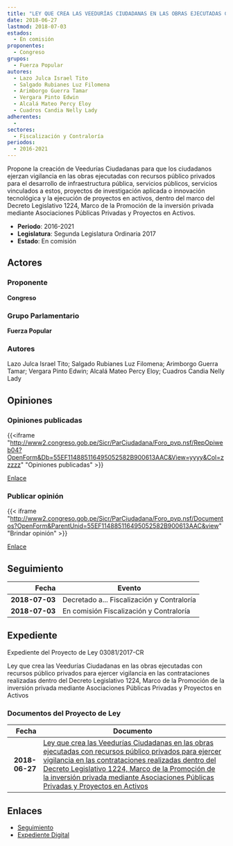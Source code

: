 ```yaml
---
title: "LEY QUE CREA LAS VEEDURÍAS CIUDADANAS EN LAS OBRAS EJECUTADAS CON RECURSOS PÚBLICOS PRIVADOS PARA EJERCER VIGILANCIA EN LAS CONTRATACIONES REALIZADAS DENTRO DEL DECRETO LEGISLATIVO 1224, MARCO DE LA PROMOCIÓN DE LA INVERSIÓN PRIVADA MEDIANTE ASOCIACIONES PÚBLICAS PRIVADAS Y PROYECTOS EN ACTIVOS"
date: 2018-06-27
lastmod: 2018-07-03
estados: 
  - En comisión
proponentes: 
  - Congreso
grupos: 
  - Fuerza Popular
autores: 
  - Lazo Julca Israel Tito
  - Salgado Rubianes Luz Filomena
  - Arimborgo Guerra Tamar
  - Vergara Pinto Edwin
  - Alcalá Mateo Percy Eloy
  - Cuadros Candia Nelly Lady
adherentes: 
  - 
sectores: 
  - Fiscalización y Contraloría
periodos: 
  - 2016-2021
---
```


Propone la creación de Veedurías Ciudadanas para que los ciudadanos ejerzan vigilancia en las obras ejecutadas con recursos público privados para el desarrollo de infraestructura pública, servicios públicos, servicios vinculados a estos, proyectos de investigación aplicada o innovación tecnológica y la ejecución de proyectos en activos, dentro del marco del Decreto Legislativo 1224, Marco de la Promoción de la inversión privada mediante Asociaciones Públicas Privadas y Proyectos en Activos.

- **Periodo**: 2016-2021
- **Legislatura**: Segunda Legislatura Ordinaria 2017
- **Estado**: En comisión

## Actores

### Proponente

**Congreso**

### Grupo Parlamentario

**Fuerza Popular**

### Autores

Lazo Julca Israel Tito; Salgado Rubianes Luz Filomena; Arimborgo Guerra Tamar; Vergara Pinto Edwin; Alcalá Mateo Percy Eloy; Cuadros Candia Nelly Lady


## Opiniones

### Opiniones publicadas

{{<iframe "http://www2.congreso.gob.pe/Sicr/ParCiudadana/Foro_pvp.nsf/RepOpiweb04?OpenForm&Db=55EF114885116495052582B900613AAC&View=yyyy&Col=zzzzz" "Opiniones publicadas" >}}

[Enlace](http://www2.congreso.gob.pe/Sicr/ParCiudadana/Foro_pvp.nsf/RepOpiweb04?OpenForm&Db=55EF114885116495052582B900613AAC&View=yyyy&Col=zzzzz)
### Publicar opinión

{{< iframe "http://www2.congreso.gob.pe/Sicr/ParCiudadana/Foro_pvp.nsf/Documentos?OpenForm&ParentUnid=55EF114885116495052582B900613AAC&view" "Brindar opinión" >}}

[Enlace](http://www2.congreso.gob.pe/Sicr/ParCiudadana/Foro_pvp.nsf/Documentos?OpenForm&ParentUnid=55EF114885116495052582B900613AAC&view)

## Seguimiento

| Fecha | Evento |
|------:|--------|
| **2018-07-03** | Decretado a... Fiscalización y Contraloría|
| **2018-07-03** | En comisión Fiscalización y Contraloría|


## Expediente

Expediente del Proyecto de Ley 03081/2017-CR

Ley que crea las Veedurías Ciudadanas en las obras ejecutadas con recursos público privados para ejercer vigilancia en las contrataciones realizadas dentro del Decreto Legislativo 1224, Marco de la Promoción de la inversión privada mediante Asociaciones Públicas Privadas y Proyectos en Activos


### Documentos del Proyecto de Ley

| Fecha | Documento |
|------:|--------|
| **2018-06-27** | [Ley que crea las Veedurías Ciudadanas en las obras ejecutadas con recursos público privados para ejercer vigilancia en las contrataciones realizadas dentro del Decreto Legislativo 1224, Marco de la Promoción de la inversión privada mediante Asociaciones Públicas Privadas y Proyectos en Activos](http://www.leyes.congreso.gob.pe/Documentos/2016_2021/Proyectos_de_Ley_y_de_Resoluciones_Legislativas/PL0308120180627.PDF) |

## Enlaces 

- [Seguimiento](http://www2.congreso.gob.pehttp://www2.congreso.gob.pe/Sicr/TraDocEstProc/CLProLey2016.nsf/f7fff46988ca05b1052578e100829cc7/8d2c0afcb417787b052582b9006149ec?OpenDocument)
- [Expediente Digital](http://www2.congreso.gob.pehttp://www2.congreso.gob.pe/Sicr/TraDocEstProc/CLProLey2016.nsf/f7fff46988ca05b1052578e100829cc7/8d2c0afcb417787b052582b9006149ec?OpenDocument&Click=05257FB7005EB655.eb71d0cf91d8294e05256cdf006b5706/$Body/0.1C6C)
